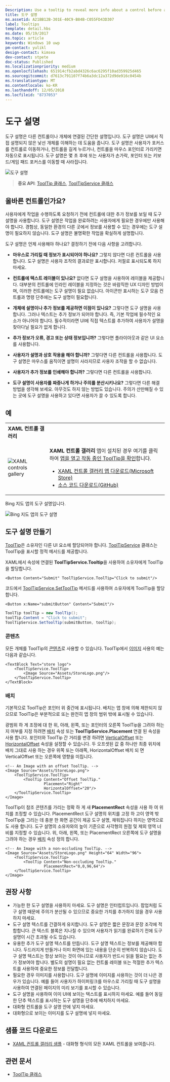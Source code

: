 ```yaml
---
Description: Use a tooltip to reveal more info about a control before asking the user to perform an action.
title: 도구 설명
ms.assetid: A21BB12B-301E-40C9-B84B-C055FD43D307
label: Tooltips
template: detail.hbs
ms.date: 05/19/2017
ms.topic: article
keywords: Windows 10 uwp
pm-contact: yulikl
design-contact: kimsea
dev-contact: stpete
doc-status: Published
ms.localizationpriority: medium
ms.openlocfilehash: 651914cfb2abd4326c6ac6295f10ad359925d465
ms.sourcegitcommit: d7613c791107f74b6a3dc12a372d9de916c0454b
ms.translationtype: MT
ms.contentlocale: ko-KR
ms.lasthandoff: 12/05/2018
ms.locfileid: "8737053"
---
```

# <a name="tooltips"></a>도구 설명

도구 설명은 다른 컨트롤이나 개체에 연결된 간단한 설명입니다. 도구 설명은 UI에서 직접 설명되지 않은 낯선 개체를 이해하는 데 도움을 줍니다. 도구 설명은 사용자가 포커스를 컨트롤로 이동하거나, 컨트롤을 길게 누르거나, 컨트롤을 마우스 포인터로 가리키면 자동으로 표시됩니다. 도구 설명은 몇 초 후에 또는 사용자가 손가락, 포인터 또는 키보드/게임 패드 포커스를 이동할 때 사라집니다.

![도구 설명](images/controls/tool-tip.png)

> **중요 API**: [ToolTip 클래스](/uwp/api/Windows.UI.Xaml.Controls.ToolTip), [ToolTipService 클래스](https://msdn.microsoft.com/library/windows/apps/windows.ui.xaml.controls.tooltipservice)

## <a name="is-this-the-right-control"></a>올바른 컨트롤인가요?

사용자에게 작업을 수행하도록 요청하기 전에 컨트롤에 대한 추가 정보를 보일 때 도구 설명을 사용합니다. 도구 설명은 작업을 완료하려는 사용자에게 필요한 경우에만 사용해야 합니다. 경험상, 동일한 환경의 다른 곳에서 정보를 사용할 수 있는 경우에는 도구 설명이 필요하지 않습니다. 도구 설명은 불명확한 작업을 확실하게 설명합니다.

도구 설명은 언제 사용해야 하나요? 결정하기 전에 다음 사항을 고려합니다.

- **마우스로 가리킬 때 정보가 표시되어야 하나요?**
    그렇지 않다면 다른 컨트롤을 사용합니다. 도구 설명은 사용자 조작의 결과로만 표시합니다. 저절로 표시되도록 하지 마세요.

- **컨트롤에 텍스트 레이블이 있나요?**
    없다면 도구 설명을 사용하여 레이블을 제공합니다. 대부분의 컨트롤에 인라인 레이블을 지정하는 것은 바람직한 UX 디자인 방법이며, 이러한 컨트롤에는 도구 설명이 필요 없습니다. 아이콘만 표시하는 도구 모음 컨트롤과 명령 단추에는 도구 설명이 필요합니다.

- **개체에 설명이나 추가 정보를 제공하면 이점이 있나요?**
    그렇다면 도구 설명을 사용합니다. 그러나 텍스트는 추가 정보가 되어야 합니다. 즉, 기본 작업에 필수적인 요소가 아니어야 합니다. 필수적이라면 UI에 직접 텍스트를 추가하여 사용자가 설명을 찾아다닐 필요가 없게 합니다.

- **추가 정보가 오류, 경고 또는 상태 정보입니까?**
    그렇다면 플라이아웃과 같은 UI 요소를 사용합니다.

- **사용자가 설명과 상호 작용을 해야 합니까?**
    그렇다면 다른 컨트롤을 사용합니다. 도구 설명은 마우스를 움직이면 설명이 사라지므로 사용자 조작을 할 수 없습니다.

- **사용자가 추가 정보를 인쇄해야 합니까?**
    그렇다면 다른 컨트롤을 사용합니다.

- **도구 설명이 사용자를 짜증나게 하거나 주의를 분산시키나요?**
    그렇다면 다른 해결 방법을 생각해 보세요. 아무것도 하지 않는 방법도 있습니다. 주의가 산만해질 수 있는 곳에 도구 설명을 사용하고 있다면 사용자가 끌 수 있도록 합니다.

## <a name="example"></a>예

<table>
<th align="left">XAML 컨트롤 갤러리<th>
<tr>
<td><img src="images/xaml-controls-gallery-sm.png" alt="XAML controls gallery"></img></td>
<td>
    <p><strong style="font-weight: semi-bold">XAML 컨트롤 갤러리</strong> 앱이 설치된 경우 여기를 클릭하여 <a href="xamlcontrolsgallery:/item/ToolTip">앱을 열고 작동 중인 ToolTip을 확인</a>합니다.</p>
    <ul>
    <li><a href="https://www.microsoft.com/store/productId/9MSVH128X2ZT">XAML 컨트롤 갤러리 앱 다운로드(Microsoft Store)</a></li>
    <li><a href="https://github.com/Microsoft/Windows-universal-samples/tree/master/Samples/XamlUIBasics">소스 코드 다운로드(GitHub)</a></li>
    </ul>
</td>
</tr>
</table>

Bing 지도 앱의 도구 설명입니다.

![Bing 지도 앱의 도구 설명](images/control-examples/tool-tip-maps.png)

## <a name="create-a-tooltip"></a>도구 설명 만들기

[ToolTip](/uwp/api/Windows.UI.Xaml.Controls.ToolTip)은 소유자인 다른 UI 요소에 할당되어야 합니다. [ToolTipService](/uwp/api/windows.ui.xaml.controls.tooltipservice) 클래스는 ToolTip을 표시할 정적 메서드를 제공합니다.

XAML에서 속성에 연결된 **ToolTipService.Tooltip**을 사용하여 소유자에게 ToolTip을 할당합니다.

```xaml
<Button Content="Submit" ToolTipService.ToolTip="Click to submit"/>
```

코드에서 [ToolTipService.SetToolTip](/uwp/api/windows.ui.xaml.controls.tooltipservice.settooltip) 메서드를 사용하여 소유자에게 ToolTip을 할당합니다.

```xaml
<Button x:Name="submitButton" Content="Submit"/>
```

```csharp
ToolTip toolTip = new ToolTip();
toolTip.Content = "Click to submit";
ToolTipService.SetToolTip(submitButton, toolTip);
```

### <a name="content"></a>콘텐츠

모든 개체를 ToolTip의 [콘텐츠](/uwp/api/windows.ui.xaml.controls.contentcontrol.content)로 사용할 수 있습니다. ToolTip에서 [이미지](/uwp/api/windows.ui.xaml.controls.image) 사용의 예는 다음과 같습니다.

```xaml
<TextBlock Text="store logo">
    <ToolTipService.ToolTip>
        <Image Source="Assets/StoreLogo.png"/>
    </ToolTipService.ToolTip>
</TextBlock>
```

### <a name="placement"></a>배치

기본적으로 ToolTip은 포인터 위 중간에 표시됩니다. 배치는 앱 창에 의해 제한되지 않으므로 ToolTip은 부분적으로 또는 완전히 앱 창의 범위 밖에 표시될 수 있습니다.

광범위 하 게 조정에 대 한 위, 아래, 왼쪽, 또는 포인터의 오른쪽 ToolTip을 그려야 하는지 여부를 지정 하려면 [배치](/uwp/api/windows.ui.xaml.controls.tooltip.placement) 속성 또는 **ToolTipService.Placement** 연결 된 속성을 사용 합니다. 포인터와 ToolTip 간 거리를 변경 하려면 [VerticalOffset](/uwp/api/windows.ui.xaml.controls.tooltip.verticaloffset) 또는 [HorizontalOffset](/uwp/api/windows.ui.xaml.controls.tooltip.horizontaloffset) 속성을 설정할 수 있습니다. 두 오프셋된 값 중 하나만 최종 위치에 배치 그대로 사용 하는 경우 위쪽 또는 아래쪽, HorizontalOffset 배치 되 면 VerticalOffset 또는 오른쪽에 영향을 미칩니다.

```xaml
<!-- An Image with an offset ToolTip. -->
<Image Source="Assets/StoreLogo.png">
    <ToolTipService.ToolTip>
        <ToolTip Content="Offset ToolTip."
                 Placement="Right"
                 HorizontalOffset="20"/>
    </ToolTipService.ToolTip>
</Image>
```

ToolTip이 참조 콘텐츠를 가리는 정확 하 게 새 **PlacementRect** 속성을 사용 하 여 위치를 조정할 수 있습니다. PlacementRect 도구 설명의 위치를 고정 하 고이 영역 밖 ToolTip을 그리는 데 충분 한 화면 공간이 제공 도구 설명, 채워집니다 하지는 영역으로도 사용 합니다. 도구 설명의 소유자와의 높이 기준으로 사각형의 원점 및 제외 영역 너비를 지정할 수 있습니다. 위, 아래, 왼쪽, 또는 PlacementRect 오른쪽에 도구 설명을 그려야 하는 경우 [배치](/uwp/api/windows.ui.xaml.controls.tooltip.placement) 속성 정의 합니다. 

```xaml
<!-- An Image with a non-occluding ToolTip. -->
<Image Source="Assets/StoreLogo.png" Height="64" Width="96">
    <ToolTipService.ToolTip>
        <ToolTip Content="Non-occluding ToolTip."
                 PlacementRect="0,0,96,64"/>
    </ToolTipService.ToolTip>
</Image>
```

## <a name="recommendations"></a>권장 사항

- 가능한 한 도구 설명을 사용하지 마세요. 도구 설명은 인터럽트입니다. 팝업처럼 도구 설명 때문에 주의가 분산될 수 있으므로 중요한 가치를 추가하지 않을 경우 사용하지 마세요.
- 도구 설명 텍스트를 간결하게 유지합니다. 도구 설명은 짧은 문장과 문장 조각에 적합합니다. 큰 텍스트 블록은 지나칠 수 있으며 사용자가 읽기를 완료하기 전에 도구 설명이 시간 초과될 수도 있습니다.
- 유용한 추가 도구 설명 텍스트를 만듭니다. 도구 설명 텍스트는 정보를 제공해야 합니다. 두드러지게 만들거나 이미 화면에 있는 내용을 단순히 반복하지 않습니다. 도구 설명 텍스트는 항상 보이는 것이 아니므로 사용자가 반드시 읽을 필요는 없는 추가 정보여야 합니다. 별도의 설명이 필요 없는 컨트롤 레이블 또는 적절한 추가 텍스트를 사용하여 중요한 정보를 전달합니다.
- 필요한 경우 이미지를 사용합니다. 도구 설명에 이미지를 사용하는 것이 더 나은 경우가 있습니다. 예를 들어 사용자가 하이퍼링크를 마우스로 가리킬 때 도구 설명을 사용하여 연결된 페이지의 미리 보기를 표시할 수 있습니다.
- 도구 설명을 사용하여 이미 UI에 보이는 텍스트를 표시하지 마세요. 예를 들어 동일한 단추 텍스트를 표시하는 도구 설명을 단추에 배치하지 마세요.
- 대화형 컨트롤을 도구 설명 안에 넣지 마세요.
- 대화형으로 보이는 이미지를 도구 설명에 넣지 마세요.

## <a name="get-the-sample-code"></a>샘플 코드 다운로드

- [XAML 컨트롤 갤러리 샘플](https://github.com/Microsoft/Windows-universal-samples/tree/master/Samples/XamlUIBasics) - 대화형 형식의 모든 XAML 컨트롤을 보여줍니다.

## <a name="related-articles"></a>관련 문서

- [ToolTip 클래스](https://msdn.microsoft.com/library/windows/apps/br227608)
